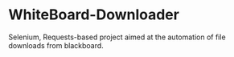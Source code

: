 # WhiteBoard-Downloader
Selenium, Requests-based project aimed at the automation of file downloads from blackboard.
